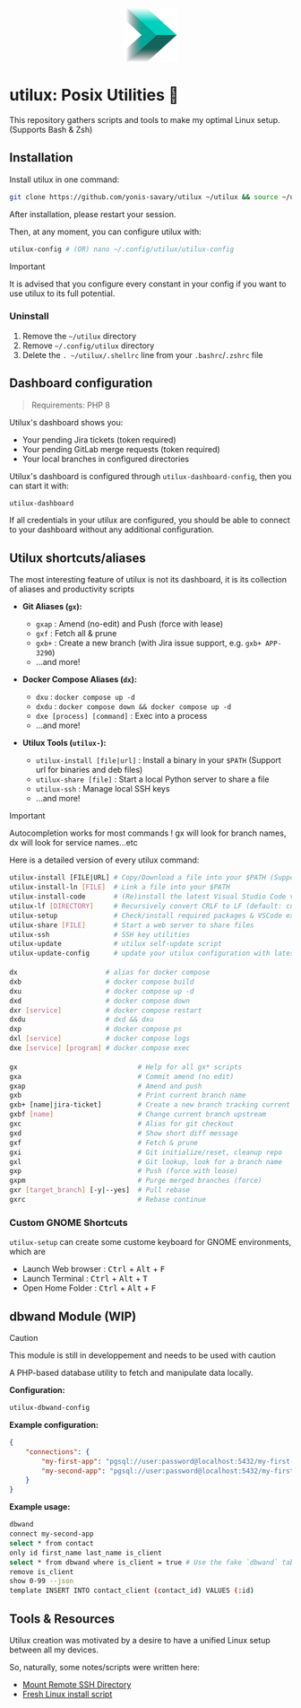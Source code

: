 <p align="center">
    <img src="./img/utilux-128.png" width="96" height="96" alt="Resound logo">
</p>

# utilux: Posix Utilities 🚀

This repository gathers scripts and tools to make my optimal Linux setup. (Supports Bash & Zsh)

## Installation

Install utilux in one command:

```bash
git clone https://github.com/yonis-savary/utilux ~/utilux && source ~/utilux/install
```

After installation, please restart your session.

Then, at any moment, you can configure utilux with:

```bash
utilux-config # (OR) nano ~/.config/utilux/utilux-config
```

> [!IMPORTANT]
> It is advised that you configure every constant in your config if you want to use utilux to its full potential.

### Uninstall

1. Remove the `~/utilux` directory
2. Remove `~/.config/utilux` directory
3. Delete the `. ~/utilux/.shellrc` line from your `.bashrc`/`.zshrc` file

## Dashboard configuration

> Requirements: PHP 8

Utilux's dashboard shows you:

- Your pending Jira tickets (token required)
- Your pending GitLab merge requests (token required)
- Your local branches in configured directories

Utilux's dashboard is configured through `utilux-dashboard-config`, then you can start it with:

```bash
utilux-dashboard
```

If all credentials in your utilux are configured, you should be able to connect to your dashboard without any
additional configuration.

## Utilux shortcuts/aliases

The most interesting feature of utilux is not its dashboard, it is its collection of aliases and productivity scripts

- **Git Aliases (`gx`):**
  - `gxap` : Amend (no-edit) and Push (force with lease)
  - `gxf` : Fetch all & prune
  - `gxb+` : Create a new branch (with Jira issue support, e.g. `gxb+ APP-3290`)
  - ...and more!

- **Docker Compose Aliases (`dx`):**
  - `dxu` : `docker compose up -d`
  - `dxdu` : `docker compose down && docker compose up -d`
  - `dxe [process] [command]` : Exec into a process
  - ...and more!

- **Utilux Tools (`utilux-`):**
  - `utilux-install [file|url]` : Install a binary in your `$PATH` (Support url for binaries and deb files)
  - `utilux-share [file]` : Start a local Python server to share a file
  - `utilux-ssh` : Manage local SSH keys
  - ...and more!


> [!IMPORTANT]
> Autocompletion works for most commands ! gx will look for branch names, dx will look for service names...etc

Here is a detailed version of every utilux command:

```bash
utilux-install [FILE|URL] # Copy/Download a file into your $PATH (Supports URL to binaries and deb files)
utilux-install-ln [FILE]  # Link a file into your $PATH
utilux-install-code       # (Re)install the latest Visual Studio Code version
utilux-lf [DIRECTORY]     # Recursively convert CRLF to LF (default: current dir)
utilux-setup              # Check/install required packages & VSCode extensions
utilux-share [FILE]       # Start a web server to share files
utilux-ssh                # SSH key utilities
utilux-update             # utilux self-update script
utilux-update-config      # update your utilux configuration with latest changes

dx                      # alias for docker compose
dxb                     # docker compose build
dxu                     # docker compose up -d
dxd                     # docker compose down
dxr [service]           # docker compose restart
dxdu                    # dxd && dxu
dxp                     # docker compose ps
dxl [service]           # docker compose logs
dxe [service] [program] # docker compose exec

gx                              # Help for all gx* scripts
gxa                             # Commit amend (no edit)
gxap                            # Amend and push
gxb                             # Print current branch name
gxb+ [name|jira-ticket]         # Create a new branch tracking current one
gxbf [name]                     # Change current branch upstream
gxc                             # Alias for git checkout
gxd                             # Show short diff message
gxf                             # Fetch & prune
gxi                             # Git initialize/reset, cleanup repo
gxl                             # Git lookup, look for a branch name
gxp                             # Push (force with lease)
gxpm                            # Purge merged branches (force)
gxr [target_branch] [-y|--yes]  # Pull rebase
gxrc                            # Rebase continue
```

### Custom GNOME Shortcuts

`utilux-setup` can create some custome keyboard for GNOME environments, which are
  - Launch Web browser : <kbd>Ctrl</kbd> + <kbd>Alt</kbd> + <kbd>F</kbd>
  - Launch Terminal : <kbd>Ctrl</kbd> + <kbd>Alt</kbd> + <kbd>T</kbd>
  - Open Home Folder : <kbd>Ctrl</kbd> + <kbd>Alt</kbd> + <kbd>F</kbd>

## dbwand Module (WIP)

> [!CAUTION]
> This module is still in developpement and needs to be used with caution

A PHP-based database utility to fetch and manipulate data locally.

**Configuration:**

```bash
utilux-dbwand-config
```

**Example configuration:**

```json
{
    "connections": {
        "my-first-app": "pgsql://user:password@localhost:5432/my-first-app",
        "my-second-app": "pgsql://user:password@localhost:5432/my-first-app"
    }
}
```

**Example usage:**

```bash
dbwand
connect my-second-app
select * from contact
only id first_name last_name is_client
select * from dbwand where is_client = true # Use the fake `dbwand` table to filter current dataset
remove is_client
show 0-99 --json
template INSERT INTO contact_client (contact_id) VALUES (:id)
```

## Tools & Resources

Utilux creation was motivated by a desire to have a unified Linux setup between all my devices.

So, naturally, some notes/scripts were written here:

- [Mount Remote SSH Directory](./docs/remote_sshfs.md)
- [Fresh Linux install script](./scripts/fresh-install.sh)